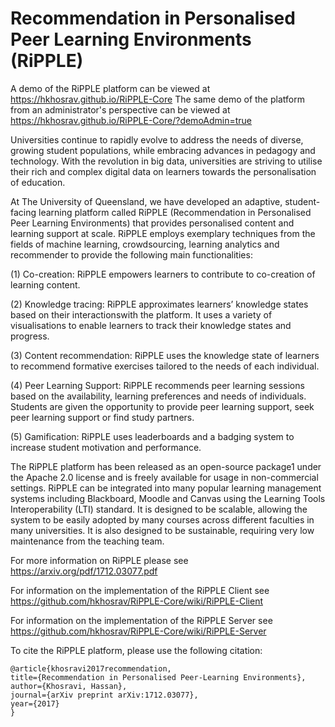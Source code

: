 # Recommendation in Personalised Peer Learning Environments (RiPPLE)

A demo of the RiPPLE platform can be viewed at https://hkhosrav.github.io/RiPPLE-Core
The same demo of the platform from an administrator's perspective can be viewed at https://hkhosrav.github.io/RiPPLE-Core/?demoAdmin=true

Universities continue to rapidly evolve to address the needs of diverse, growing student populations, while embracing advances in pedagogy and technology. With the revolution in big data, universities are striving to utilise their rich and complex digital data on learners towards the personalisation of education.

At The University of Queensland, we have developed an adaptive, student-facing learning platform
called RiPPLE (Recommendation in Personalised Peer Learning Environments) that provides
personalised content and learning support at scale. RiPPLE employs exemplary techniques from the fields of machine learning, crowdsourcing, learning analytics and recommender to provide the following main functionalities:

(1) Co-creation: RiPPLE empowers learners to contribute to co-creation of learning content.

(2) Knowledge tracing: RiPPLE approximates learners’ knowledge states based on their interactionswith the platform. It uses a variety of visualisations to enable learners to track their knowledge states and progress.

(3) Content recommendation: RiPPLE uses the knowledge state of learners to recommend formative exercises tailored to the needs of each individual.

(4) Peer Learning Support: RiPPLE recommends peer learning sessions based on the availability, learning preferences and needs of individuals. Students are given the opportunity to provide peer learning support, seek peer learning support or find study partners.

(5) Gamification: RiPPLE uses leaderboards and a badging system to increase student motivation and performance.

The RiPPLE platform has been released as an open-source package1 under the Apache 2.0 license and is freely available for usage in non-commercial settings. RiPPLE can be integrated into many popular learning management systems including Blackboard, Moodle and Canvas using the Learning Tools Interoperability (LTI) standard. It is designed to be scalable, allowing the system to be easily adopted by many courses across different faculties in many universities. It is also designed to be sustainable, requiring very low maintenance from the teaching team.

For more information on RiPPLE please see https://arxiv.org/pdf/1712.03077.pdf

For information on the implementation of the RiPPLE Client see https://github.com/hkhosrav/RiPPLE-Core/wiki/RiPPLE-Client

For information on the implementation of the RiPPLE Server see https://github.com/hkhosrav/RiPPLE-Core/wiki/RiPPLE-Server

To cite the RiPPLE platform, please use the following citation:
```
@article{khosravi2017recommendation,
title={Recommendation in Personalised Peer-Learning Environments},
author={Khosravi, Hassan},
journal={arXiv preprint arXiv:1712.03077},
year={2017}
}
```
